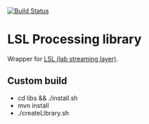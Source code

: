 [![Build Status](https://travis-ci.org/jfrey-xx/LSLLink.svg?branch=master)](https://travis-ci.org/jfrey-xx/LSLLink)

# LSL Processing library

Wrapper for [LSL (lab streaming layer)](https://code.google.com/p/labstreaminglayer/).

## Custom build

- cd libs && ./install.sh
- mvn install
- ./createLibrary.sh
